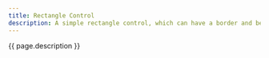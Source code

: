 ```yaml
---
title: Rectangle Control
description: A simple rectangle control, which can have a border and be filled as desired
---
```


{{ page.description }}